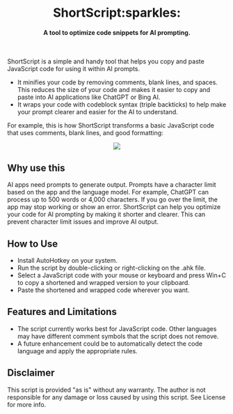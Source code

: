 <h1 align="center">ShortScript:sparkles:</h1>

#### <p align="center">A tool to optimize code snippets for AI prompting.</p><br>

ShortScript is a simple and handy tool that helps you copy and paste JavaScript code for using it within AI prompts.

- It minifies your code by removing comments, blank lines, and spaces. This reduces the size of your code and makes it easier to copy and paste into AI applications like ChatGPT or Bing AI.
- It wraps your code with codeblock syntax (triple backticks) to help make your prompt clearer and easier for the AI to understand.

For example, this is how ShortScript transforms a basic JavaScript code that uses comments, blank lines, and good formatting:

<p align="center">
<img src="https://user-images.githubusercontent.com/105183376/235229706-9de3705f-ba5a-4d35-8626-2312593540dc.png" />
</p>

## Why use this

AI apps need prompts to generate output. Prompts have a character limit based on the app and the language model. For example, ChatGPT can process up to 500 words or 4,000 characters. If you go over the limit, the app may stop working or show an error. ShortScript can help you optimize your code for AI prompting by making it shorter and clearer. This can prevent character limit issues and improve AI output.

## How to Use

- Install AutoHotkey on your system.
- Run the script by double-clicking or right-clicking on the .ahk file.
- Select a JavaScript code with your mouse or keyboard and press Win+C to copy a shortened and wrapped version to your clipboard.
- Paste the shortened and wrapped code wherever you want.

## Features and Limitations

- The script currently works best for JavaScript code. Other languages may have different comment symbols that the script does not remove.
- A future enhancement could be to automatically detect the code language and apply the appropriate rules.

## Disclaimer

This script is provided "as is" without any warranty. The author is not responsible for any damage or loss caused by using this script. See License for more info.

